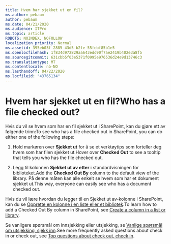 ```yaml
---
title: Hvem har sjekket ut en fil?
ms.author: pebaum
author: pebaum
ms.date: 04/21/2020
ms.audience: ITPro
ms.topic: article
ROBOTS: NOINDEX, NOFOLLOW
localization_priority: Normal
ms.assetid: 395eb03f-2885-43d5-b2fe-55febf85b1e5
ms.openlocfilehash: 1f834d972829aa643edd90f7ae2419b402e3a8f5
ms.sourcegitcommit: 631cbb5f03e5371f0995e976536d24e9d13746c3
ms.translationtype: MT
ms.contentlocale: nb-NO
ms.lasthandoff: 04/22/2020
ms.locfileid: "43765134"
---
```

# <a name="who-has-a-file-checked-out"></a><span data-ttu-id="63c20-102">Hvem har sjekket ut en fil?</span><span class="sxs-lookup"><span data-stu-id="63c20-102">Who has a file checked out?</span></span>

<span data-ttu-id="63c20-103">Hvis du vil se hvem som har en fil sjekket ut i SharePoint, kan du gjøre ett av følgende trinn:</span><span class="sxs-lookup"><span data-stu-id="63c20-103">To see who has a file checked out in SharePoint, you can do either one of the following steps:</span></span>
  
1. <span data-ttu-id="63c20-104">Hold markøren over **Sjekket ut** for å se et verktøytips som forteller deg hvem som har filen sjekket ut.</span><span class="sxs-lookup"><span data-stu-id="63c20-104">Hover over **Checked Out** to see a tooltip that tells you who has the file checked out.</span></span> 
    
2. <span data-ttu-id="63c20-105">Legg til kolonnen **Sjekket ut av etter** i standardvisningen for biblioteket.</span><span class="sxs-lookup"><span data-stu-id="63c20-105">Add the **Checked Out By** column to the default view of the library.</span></span> <span data-ttu-id="63c20-106">På denne måten kan alle enkelt se hvem som har et dokument sjekket ut.</span><span class="sxs-lookup"><span data-stu-id="63c20-106">This way, everyone can easily see who has a document checked out.</span></span> 
    
<span data-ttu-id="63c20-107">Hvis du vil lære hvordan du legger til en Sjekket ut av-kolonne i SharePoint, kan du se [Opprette en kolonne i en liste eller et bibliotek](https://go.microsoft.com/fwlink/?linkid=2019591).</span><span class="sxs-lookup"><span data-stu-id="63c20-107">To learn how to add a Checked Out By column in SharePoint, see [Create a column in a list or library](https://go.microsoft.com/fwlink/?linkid=2019591).</span></span> 
  
<span data-ttu-id="63c20-108">Se vanligere spørsmål om innsjekking eller utsjekking, se [Vanlige spørsmål om utsjekking, sjekk inn](https://go.microsoft.com/fwlink/?linkid=2018786).</span><span class="sxs-lookup"><span data-stu-id="63c20-108">See more frequently asked questions about check in or check out, see [Top questions about check out, check in](https://go.microsoft.com/fwlink/?linkid=2018786).</span></span>
  

